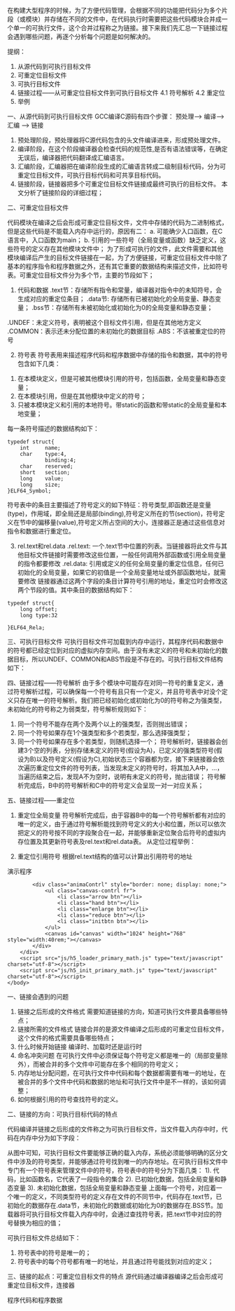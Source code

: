 ﻿在构建大型程序的时候，为了方便代码管理，会根据不同的功能把代码分为多个片段（或模块）并存储在不同的文件中，在代码执行时需要把这些代码模块合并成一个单一的可执行文件，这个合并过程称之为链接。接下来我们先汇总一下链接过程会遇到哪些问题，再逐个分析每个问题是如何解决的。

提纲：
1. 从源代码到可执行目标文件
2. 可重定位目标文件
3. 可执行目标文件
4. 链接过程——从可重定位目标文件到可执行目标文件
4.1 符号解析
4.2 重定位
5. 举例

一、从源代码到可执行目标文件
GCC编译C源码有四个步骤：
预处理——> 编译——> 汇编 ——> 链接
1. 预处理阶段，预处理器将C源代码包含的头文件编译进来，形成预处理文件。
2. 编译阶段，在这个阶段编译器会检查代码的规范性,是否有语法错误等，在确定无误后，编译器把代码翻译成汇编语言。
3. 汇编阶段，汇编器把在编译阶段生成的汇编语言转成二级制目标代码，分为可重定位目标文件，可执行目标代码和可共享目标代码。
4. 链接阶段，链接器把多个可重定位目标文件链接成最终可执行的目标文件。
本文分析了链接阶段的详细过程；

二、可重定位目标文件

代码模块在编译之后会形成可重定位目标文件，文件中存储的代码为二进制格式，但是这些代码是不能载入内存中运行的，原因有二：
a. 可能确少入口函数，在C语言中，入口函数为main；
b. 引用的一些符号（全局变量或函数）缺乏定义，这些符号的定义存在其他模块文件中；
为了形成可执行的文件，此文件需要和其他模块编译后产生的目标文件链接在一起，为了方便链接，可重定位目标文件中除了基本的程序指令和程序数据之外，还有其它重要的数据结构来描述文件，比如符号表。可重定位目标文件分为多个节，主要的节段如下；

1. 代码和数据
.text节：存储所有指令和常量，编译器对指令中的未知符号，会生成对应的重定位条目；
.data节: 存储所有已被初始化的全局变量、静态变量；
.bss节：存储所有未被初始化或初始化为0的全局变量和静态变量；

.UNDEF：未定义符号，表明被这个目标文件引用，但是在其他地方定义
.COMMON：表示还未分配位置的未初始化的数据目标
.ABS：不该被重定位的符号

2. 符号表
符号表用来描述程序代码和程序数据中存储的指令和数据，其中的符号包含如下几类：
1) 在本模块定义，但是可被其他模块引用的符号，包括函数，全局变量和静态变量；
2) 在本模块引用，但是在其他模块中定义的符号；
3) 只被本模块定义和引用的本地符号。带static的函数和带static的全局变量和本地变量；

每一条符号描述的数据结构如下：
```
typedef struct{
	int 	name;
	char 	type:4,
			binding:4;
	char	reserved;
	short	section;
	long	value;
	long	size;
}ELF64_Symbol;
```
符号表中的条目主要描述了符号定义的如下特征：符号类型,即函数还是变量(type)，作用域，即全局还是局部(binding),符号定义所在的节(section)，符号定义在节中的偏移量(value),符号定义所占空间的大小，连接器正是通过这些信息对指令和数据进行重定位。

3. rel.text和rel.data
.rel.text: 一个.text节中位置的列表。当链接器将此文件与其他目标文件链接时需要修改这些位置，一般任何调用外部函数或引用全局变量的指令都要修改
.rel.data: 引用或定义的任何全局变量的重定位信息，任何已初始化的全局变量，如果它的初值是一个全局变量地址或外部函数地址，就需要修改
链接器通过这两个字段的条目计算符号引用的地址，重定位时会修改这两个节段的值。其中条目的数据结构如下：
```
typedef struct{
	long offset;
	long type:32
			
}ELF64_Rela;
```

三、可执行目标文件
可执行目标文件可加载到内存中运行，其程序代码和数据中的符号都已经定位到对应的虚拟内存空间。由于没有未定义的符号和未初始化的数据目标，所以UNDEF、COMMON和ABS节段是不存在的。可执行目标文件结构如下：


四、链接过程——符号解析
由于多个模块中可能存在对同一符号的重复定义，通过符号解析过程，可以确保每一个符号有且只有一个定义，并且符号表中对没个定义只存在唯一的符号解析。我们把已经初始化或初始化为0的符号称之为强类型，未初始化的符号称之为弱类型，符号解析规则如下：
1. 同一个符号不能存在两个及两个以上的强类型，否则抛出错误；
2. 同一个符号如果存在1个强类型和多个若类型，那么选择强类型；
3. 同一个符号如果存在多个若类型，则随机选择一个；
符号解析时，链接器会创建3个空的列表，分别存储未定义的符号(假设为A)，已定义的强类型符号(假设为B)以及符号定义(假设为C),初始状态三个容器都为空，接下来链接器会依次遍历重定位文件的符号列表，当发现未定义的符号时，将其加入A中，...，当遍历结束之后，发现A不为空时，说明有未定义的符号，抛出错误；
符号解析完成后，B中的符号解析和C中的符号定义会呈现一对一对应关系；

五、链接过程——重定位
1. 重定位全局变量
符号解析完成后，由于容器B中的每一个符号解析都有对应的唯一的定义，由于通过符号解析能找到符号定义的大小和位置，所以可以依次把定义的符号按不同的字段聚合在一起，并能够重新定位聚合后符号的虚拟内存位置及其更新符号表及rel.text和rel.data表。
从定位过程举例：



2. 重定位引用符号
根据rel.text结构的值可以计算出引用符号的地址





<body class="body">
		<div class="margin-auto">
			<div class="demon_Btn">
				<span class="title-pre fl"></span>
				<div class="title-text fl">
					<span class="head-txt">演示程序</span>
				</div>
				<span class="title-end fl"></span>
			</div>
		
			<div class="animaContrl" style="border: none; display: none;">
				<ul class="canvas-contrl fr">
					<li class="arrow btn"></li>
					<li class="hand btn"></li>
					<li class="enlarge btn"></li>
					<li class="reduce btn"></li>
					<li class="initbtn btn"></li>
				</ul>
				<canvas id="canvas" width="1024" height="768" style="width:40rem;"></canvas>
			</div>
		</div>
		<script src="js/h5_loader_primary_math.js" type="text/javascript" charset="utf-8"></script>
		<script src="js/h5_init_primary_math.js" type="text/javascript" charset="utf-8"></script>
	</body>




























一、链接会遇到的问题

1. 链接之后形成的文件格式
需要知道链接的方向，知道可执行文件要具备哪些特点；
2. 链接所需的文件格式
链接合并的是源文件编译之后形成的可重定位目标文件，这个文件的格式需要具备哪些特点；
3. 什么时候开始链接
编译时、加载时还是运行时
4. 命名冲突问题
在可执行文件中必须保证每个符号定义都是唯一的（局部变量除外），而被合并的多个文件中可能存在多个相同的符号定义；
5. 内存地址分配问题，在可执行文件中代码和每个数据都需要有唯一的地址，在被合并的多个文件中代码和数据的地址和可执行文件中是不一样的，该如何调整；
6. 如何根据引用的符号查找符号的定义。



二、链接的方向：可执行目标代码的特点

代码编译并链接之后形成的文件称之为可执行目标文件，当文件载入内存中时，代码在内存中分为如下字段：

从图中可知，可执行目标文件要能够正确的载入内存，系统必须能够明确的区分文件中涉及的符号类型，并能够通过符号找到唯一的内存地址。在可执行目标文件中专门有一个符号表来管理文件中的符号，符号表中的符号分为下面几类：
1). 代码，比如函数名，它代表了一段指令的集合
2). 已初始化数据，包括全局变量和静态变量
3). 未初始化数据，包括全局变量和静态变量
上面每一个符号，对应着一个唯一的定义，不同类型符号的定义存在文件的不同节中，代码存在.text节，已初始化的数据存在.data节，未初始化的数据或初始化为0的数据存在.BSS节。加载器将可执行目标文件载入内存中时，会通过查找符号表，把.text节中对应的符号替换为相应的值；

可执行目标文件总结如下：
1. 符号表中的符号是唯一的；
2. 符号表中的每个符号都有唯一的地址，并且通过符号能找到对应的定义；

三、链接的起点：可重定位目标文件的特点
源代码通过编译器编译之后会形成可重定位目标文件，连接器

程序代码和程序数据
